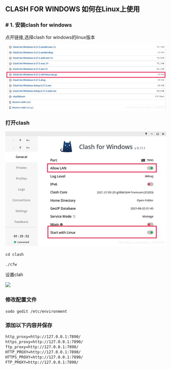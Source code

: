 ## CLASH FOR WINDOWS 如何在Linux上使用

### # 1. 安装clash for windows

点开链接,选择clash for windows的linux版本

[clash]: https://github.com/Fndroid/clash_for_windows_pkg/releases/tag/0.17.

![](img/QQ图片20221216185120.jpg)

### 打开clash

![](img/QQ图片20221216185124.jpg)

`cd clash`

`./cfw`

设置clah

![](../../25895336-9667850b01c82b6c.webp)

### 修改配置文件

`sodo gedit /etc/environment`

### 添加以下内容并保存

    http_proxy=http://127.0.0.1:7890/ 
    https_proxy=http://127.0.0.1:7890/ 
    ftp_proxy=http://127.0.0.1:7890/ 
    HTTP_PROXY=http://127.0.0.1:7890/ 
    HTTPS_PROXY=http://127.0.0.1:7890/ 
    FTP_PROXY=http://127.0.0.1:7890/

